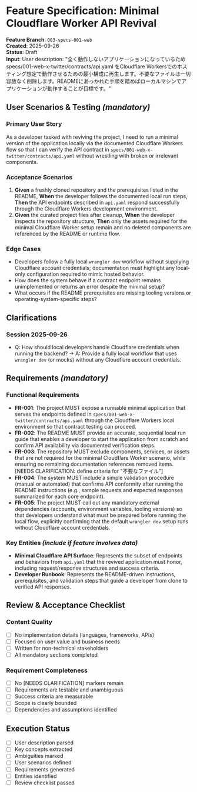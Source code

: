 # Feature Specification: Minimal Cloudflare Worker API Revival

**Feature Branch**: `003-specs-001-web`  
**Created**: 2025-09-26  
**Status**: Draft  
**Input**: User description: "全く動作しないアプリケーションになっているため specs/001-web-x-twitter/contracts/api.yaml をCloudflare Workersでのホスティング想定で動作させるための最小構成に再生します。不要なファイルは一切容赦なく削除します。READMEにあっかれた手順を踏めばローカルマシンでアプリケーションが動作することが目標です。"

## User Scenarios & Testing *(mandatory)*

### Primary User Story
As a developer tasked with reviving the project, I need to run a minimal version of the application locally via the documented Cloudflare Workers flow so that I can verify the API contract in `specs/001-web-x-twitter/contracts/api.yaml` without wrestling with broken or irrelevant components.

### Acceptance Scenarios
1. **Given** a freshly cloned repository and the prerequisites listed in the README, **When** the developer follows the documented local run steps, **Then** the API endpoints described in `api.yaml` respond successfully through the Cloudflare Workers development environment.
2. **Given** the curated project files after cleanup, **When** the developer inspects the repository structure, **Then** only the assets required for the minimal Cloudflare Worker setup remain and no deleted components are referenced by the README or runtime flow.

### Edge Cases
- Developers follow a fully local `wrangler dev` workflow without supplying Cloudflare account credentials; documentation must highlight any local-only configuration required to mimic hosted behavior.
- How does the system behave if a contract endpoint remains unimplemented or returns an error despite the minimal setup?
- What occurs if the README prerequisites are missing tooling versions or operating-system-specific steps?

## Clarifications

### Session 2025-09-26
- Q: How should local developers handle Cloudflare credentials when running the backend? → A: Provide a fully local workflow that uses `wrangler dev` (or mocks) without any Cloudflare account credentials.

## Requirements *(mandatory)*

### Functional Requirements
- **FR-001**: The project MUST expose a runnable minimal application that serves the endpoints defined in `specs/001-web-x-twitter/contracts/api.yaml` through the Cloudflare Workers local environment so that contract testing can proceed.
- **FR-002**: The README MUST provide an accurate, sequential local run guide that enables a developer to start the application from scratch and confirm API availability via documented verification steps.
- **FR-003**: The repository MUST exclude components, services, or assets that are not required for the minimal Cloudflare Worker scenario, while ensuring no remaining documentation references removed items. [NEEDS CLARIFICATION: define criteria for "不要なファイル"]
- **FR-004**: The system MUST include a simple validation procedure (manual or automated) that confirms API conformity after running the README instructions (e.g., sample requests and expected responses summarized for each core endpoint).
- **FR-005**: The project MUST call out any mandatory external dependencies (accounts, environment variables, tooling versions) so that developers understand what must be prepared before running the local flow, explicitly confirming that the default `wrangler dev` setup runs without Cloudflare account credentials.

### Key Entities *(include if feature involves data)*
- **Minimal Cloudflare API Surface**: Represents the subset of endpoints and behaviors from `api.yaml` that the revived application must honor, including request/response structures and success criteria.
- **Developer Runbook**: Represents the README-driven instructions, prerequisites, and validation steps that guide a developer from clone to verified API responses.

## Review & Acceptance Checklist

### Content Quality
- [ ] No implementation details (languages, frameworks, APIs)
- [ ] Focused on user value and business needs
- [ ] Written for non-technical stakeholders
- [ ] All mandatory sections completed

### Requirement Completeness
- [ ] No [NEEDS CLARIFICATION] markers remain
- [ ] Requirements are testable and unambiguous  
- [ ] Success criteria are measurable
- [ ] Scope is clearly bounded
- [ ] Dependencies and assumptions identified

## Execution Status

- [ ] User description parsed
- [ ] Key concepts extracted
- [ ] Ambiguities marked
- [ ] User scenarios defined
- [ ] Requirements generated
- [ ] Entities identified
- [ ] Review checklist passed
